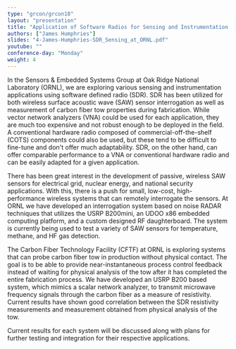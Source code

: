 ```yaml
---
type: "grcon/grcon18"
layout: "presentation"
title: "Application of Software Radios for Sensing and Instrumentation at Oak Ridge National Laboratory"
authors: ["James Humphries"]
slides: "4-James-Humphries-SDR_Sensing_at_ORNL.pdf"
youtube: ""
conference-day: "Monday"
weight: 4
---
```

In the Sensors & Embedded Systems Group at Oak Ridge National Laboratory (ORNL), we are exploring various sensing and instrumentation applications using software defined radio (SDR). SDR has been utilized for both wireless surface acoustic wave (SAW) sensor interrogation as well as measurement of carbon fiber tow properties during fabrication. While vector network analyzers (VNA) could be used for each application, they are much too expensive and not robust enough to be deployed in the field. A conventional hardware radio composed of commercial-off-the-shelf (COTS) components could also be used, but these tend to be difficult to fine-tune and don't offer much adaptability. SDR, on the other hand, can offer comparable performance to a VNA or conventional hardware radio and can be easily adapted for a given application.

There has been great interest in the development of passive, wireless SAW sensors for electrical grid, nuclear energy, and national security applications. With this, there is a push for small, low-cost, high-performance wireless systems that can remotely interrogate the sensors. At ORNL we have developed an interrogation system based on noise RADAR techniques that utilizes the USRP B200mini, an UDOO x86 embedded computing platform, and a custom designed RF daughterboard. The system is currently being used to test a variety of SAW sensors for temperature, methane, and HF gas detection.

The Carbon Fiber Technology Facility (CFTF) at ORNL is exploring systems that can probe carbon fiber tow in production without physical contact. The goal is to be able to provide near-instantaneous process control feedback instead of waiting for physical analysis of the tow after it has completed the entire fabrication process. We have developed an USRP B200 based system, which mimics a scalar network analyzer, to transmit microwave frequency signals through the carbon fiber as a measure of resistivity. Current results have shown good correlation between the SDR resistivity measurements and measurement obtained from physical analysis of the tow.


Current results for each system will be discussed along with plans for further testing and integration for their respective applications.

